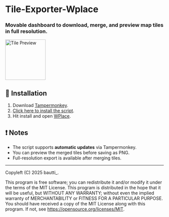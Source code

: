 # Tile-Exporter-Wplace
### Movable dashboard to download, merge, and preview map tiles in full resolution.

<img src="https://files.catbox.moe/bylc9c.png" width="128px" height="128px" alt="Tile Preview">

## 🧪 Installation

1. Download [Tampermonkey](https://www.tampermonkey.net/). 
2. [Click here to install the script](https://raw.githubusercontent.com/usuario/adaptive-tile-downloader/main/tile-downloader.user.js).
3. Hit install and open [WPlace](https://wplace.live/).

## ❗ Notes

- The script supports **automatic updates** via Tampermonkey.
- You can preview the merged tiles before saving as PNG.
- Full-resolution export is available after merging tiles.

---

Copyleft (C) 2025 bautti_.

This program is free software; you can redistribute it and/or modify it under the terms of the MIT License.
This program is distributed in the hope that it will be useful, but WITHOUT ANY WARRANTY; without even the implied warranty of MERCHANTABILITY or FITNESS FOR A PARTICULAR PURPOSE.
You should have received a copy of the MIT License along with this program. If not, see <https://opensource.org/licenses/MIT>.
